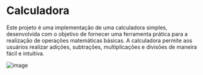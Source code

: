 # Calculadora
Este projeto é uma implementação de uma calculadora simples, desenvolvida com o objetivo de fornecer uma ferramenta prática para a realização de operações matemáticas básicas. A calculadora permite aos usuários realizar adições, subtrações, multiplicações e divisões de maneira fácil e intuitiva.




![image](https://github.com/Lucas-Henrique1/Calculadora/assets/84040222/c9589bf0-6abe-43bb-9aae-ce380078d3a7)
